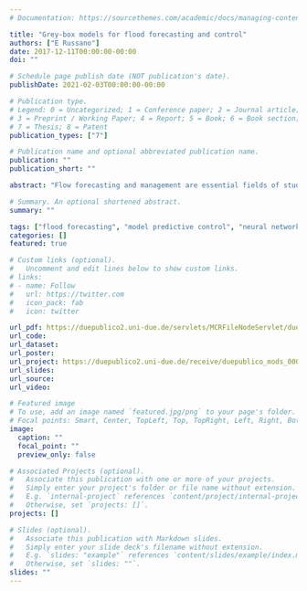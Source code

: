 ```yaml
---
# Documentation: https://sourcethemes.com/academic/docs/managing-content/

title: "Grey-box models for flood forecasting and control"
authors: ["E Russano"]
date: 2017-12-11T00:00:00-00:00
doi: ""

# Schedule page publish date (NOT publication's date).
publishDate: 2021-02-03T00:00:00-00:00

# Publication type.
# Legend: 0 = Uncategorized; 1 = Conference paper; 2 = Journal article;
# 3 = Preprint / Working Paper; 4 = Report; 5 = Book; 6 = Book section;
# 7 = Thesis; 8 = Patent
publication_types: ["7"]

# Publication name and optional abbreviated publication name.
publication: "" 
publication_short: ""

abstract: "Flow forecasting and management are essential fields of study in hydrology to mitigate floods and droughts that can cause life or material losses. These undesired aspects arise the necessity of developing techniques to successfully control water resources. Recent developments in the control community have focused on the development of predictive control techniques, which demand computationally inexpensive models to be employed in optimization schemes. Data-driven models are well-known for low computational demand. However, their limitations, such as limited extrapolation capabilities and lack of physical meaning, arises the motivation for the development of grey-box models, which couples physically-based knowledge with a data-driven component, so as to increase the range of validity of the model, as well as to allow the physical understanding of each component of the model. In the present work we develop two types of grey-box models for flow routing, one hydrological and the other hydraulic. The hydrological grey-box model is composed by the mass continuity equation for mass balance and the replacement of the momentum equation by an Artificial Neural Network which reproduces the discharge as a function of the storage and inflow. The hydraulic grey-box model implements also the mass-continuity component, but the momentum equation is replaced by a function which accounts for the water level upstream and downstream, enabling the reproduction of backwater effects. The hydrological model is tested in an academic and a real-world case (São Francisco River, Brazil). The hydraulic model is tested also in an academic and a real-world case (Main river, Germany). For both cases, we also implemented two control techniques: Proportional-Integral Control (PI) and Model Predictive Control (MPC). In the Main river case we tested a flood prevention event using the predictability of MPC control. Results shows that the developed techniques have similar accuracy with highly-detailed models, and the validation in the control tests shows that these models are promising as regards implementing in real-time control systems."

# Summary. An optional shortened abstract.
summary: ""

tags: ["flood forecasting", "model predictive control", "neural networks"]
categories: []
featured: true

# Custom links (optional).
#   Uncomment and edit lines below to show custom links.
# links:
# - name: Follow
#   url: https://twitter.com
#   icon_pack: fab
#   icon: twitter

url_pdf: https://duepublico2.uni-due.de/servlets/MCRFileNodeServlet/duepublico_derivate_00044523/DissERussano.pdf
url_code:
url_dataset:
url_poster:
url_project: https://duepublico2.uni-due.de/receive/duepublico_mods_00044991
url_slides:
url_source:
url_video:

# Featured image
# To use, add an image named `featured.jpg/png` to your page's folder. 
# Focal points: Smart, Center, TopLeft, Top, TopRight, Left, Right, BottomLeft, Bottom, BottomRight.
image:
  caption: ""
  focal_point: ""
  preview_only: false

# Associated Projects (optional).
#   Associate this publication with one or more of your projects.
#   Simply enter your project's folder or file name without extension.
#   E.g. `internal-project` references `content/project/internal-project/index.md`.
#   Otherwise, set `projects: []`.
projects: []

# Slides (optional).
#   Associate this publication with Markdown slides.
#   Simply enter your slide deck's filename without extension.
#   E.g. `slides: "example"` references `content/slides/example/index.md`.
#   Otherwise, set `slides: ""`.
slides: ""
---
```

